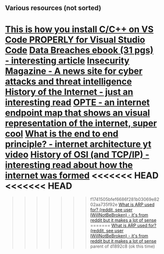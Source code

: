 ## Various resources (not sorted)

[This is how you install C/C++ on VS Code PROPERLY for Visual Studio Code](https://code.visualstudio.com/docs/languages/cpp)
[Data Breaches ebook (31 pgs) - interesting article](https://content.upguard.com/hubfs/resources/eBook%20-%20A%20Complete%20Guide%20to%20Data%20Breaches.pdf)
[Insecurity Magazine - A news site for cyber attacks and threat intelligence](https://www.infosecurity-magazine.com/news/)
[History of the Internet - just an interesting read](https://en.wikipedia.org/wiki/History_of_the_Internet)
[OPTE - an internet endpoint map that shows an visual representation of the internet, super cool](https://www.opte.org/the-internet)
[What is the end to end principle? - internet architecture yt video](https://youtu.be/3Iy4EQpGnpo?si=2JheoTQyS5_EkCf0)
[History of OSI (and TCP/IP) - interesting read about how the internet was formed](https://gacaffe.net/en/2019/06/06/history-of-osi/)
<<<<<<< HEAD
<<<<<<< HEAD
=======
>>>>>>> f1741505bfef6686f281b03069e8202aa735f92e
[What is ARP used for? (reddit, see user IWillNotBeBroken) - it's from reddit but it makes a lot of sense](https://www.reddit.com/r/networking/comments/322ywz/what_is_arp_used_for/)
=======
[What is ARP used for? (reddit, see user IWillNotBeBroken) - it's from reddit but it makes a lot of sense](https://www.reddit.com/r/networking/comments/322ywz/what_is_arp_used_for/)
>>>>>>> parent of d1892c8 (ok this time)
